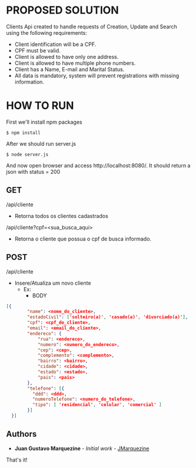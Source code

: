 # PROPOSED SOLUTION

Clients Api created to handle requests of Creation, Update and Search using the following requirements:

* Client identification will be a CPF.
* CPF must be valid.
* Client is allowed to have only one address.
* Client is allowed to have multiple phone numbers.
* Client has a Name, E-mail and Marital Status.
* All data is mandatory, system will prevent registrations with missing information.

# HOW TO RUN

First we'll install npm packages

```shell
$ npm install
```

After we should run server.js
```shell
$ node server.js
```

And now open browser and access http://localhost:8080/.
It should return a json with status = 200

## GET
/api/cliente

* Retorna todos os clientes cadastrados
  
/api/cliente?cpf=<sua_busca_aqui>

* Retorna o cliente que possua o cpf de busca informado.

## POST
/api/cliente

* Insere/Atualiza um novo cliente
  * Ex:
    * BODY 

```json 
[{
        "name": <nome_do_cliente>,
        "estadoCivil": ['solteiro(a)', 'casado(a)', 'divorciado(a)'],
        "cpf": <cpf_do_cliente>,
        "email": <email_do_cliente>,
        "endereco": {
            "rua": <endereco>,
            "numero": <numero_do_endereco>,
            "cep": <cep>,
            "complemento": <complemento>,
            "bairro": <bairro>,
            "cidade": <cidade>,
            "estado": <estado>,
            "pais": <pais>
        },
        "telefone": [{
          "ddd": <ddd>,
          "numeroTelefone": <numero_do_telefone>,
          "tipo": [ 'residencial', 'celular', 'comercial' ]
        }]
  }]
```
    
## Authors

* **Juan Gustavo Marquezine** - *Initial work* - [JMarquezine](https://github.com/JMarquezine)

That's it!
